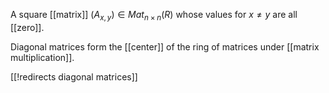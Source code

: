 
A square [[matrix]] $(A_{x,y})\in Mat_{n \times n}(R)$ whose values for $x\neq y$ are all [[zero]].

Diagonal matrices form the [[center]] of the ring of matrices under [[matrix multiplication]].

[[!redirects diagonal matrices]]